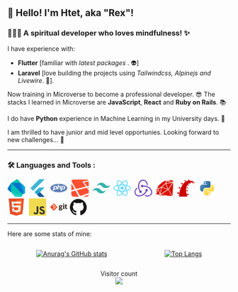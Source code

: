 <h2>👋 Hello! I'm Htet, aka "Rex"!</h2>

<h3>👨🏻‍💻 A spiritual developer who loves mindfulness! ✨</h3>

I have experience with:
- **Flutter** [familiar with *latest packages* . 👽]
- **Laravel** [love building the projects using *Tailwindcss, Alpinejs and Livewire*. 💖].

Now training in Microverse to become a professional developer. 😎
The stacks I learned in Microverse are **JavaScript**, **React** and **Ruby on Rails**. 📚

I do have **Python** experience in Machine Learning in my University days. 👾

I am thrilled to have junior and mid level opportunies. Looking forward to new challenges... 🤗

---

### :hammer_and_wrench: Languages and Tools :
<div>
  <img src="https://github.com/devicons/devicon/blob/master/icons/dart/dart-original.svg" title="Dart" alt="Dart" width="40" height="40"/>&nbsp;
  <img src="https://github.com/devicons/devicon/blob/master/icons/flutter/flutter-original.svg" title="Flutter" alt="Flutter" width="40" height="40"/>&nbsp;
  <img src="https://github.com/devicons/devicon/blob/master/icons/php/php-plain.svg" title="Php" alt="Php" width="40" height="40"/>&nbsp;
  <img src="https://github.com/devicons/devicon/blob/master/icons/laravel/laravel-plain.svg" title="Laravel" alt="Laravel" width="40" height="40"/>&nbsp;
  <img src="https://github.com/devicons/devicon/blob/master/icons/tailwindcss/tailwindcss-plain.svg" title="Tailwindcss" alt="Tailwindcss" width="40" height="40"/>&nbsp;
  <img src="https://github.com/devicons/devicon/blob/master/icons/react/react-original.svg" title="React" alt="React" width="40" height="40"/>&nbsp;
  <img src="https://github.com/devicons/devicon/blob/master/icons/redux/redux-original.svg" title="Redux" alt="Redux " width="40" height="40"/>&nbsp;
  <img src="https://github.com/devicons/devicon/blob/master/icons/ruby/ruby-plain.svg" title="Ruby" alt="Ruby" width="40" height="40"/>&nbsp;
  <img src="https://github.com/devicons/devicon/blob/master/icons/rails/rails-plain.svg" title="Rails" alt="Rails" width="40" height="40"/>&nbsp;
  <img src="https://github.com/devicons/devicon/blob/master/icons/python/python-original.svg" title="Python" alt="Python" width="40" height="40"/>&nbsp;
  <img src="https://github.com/devicons/devicon/blob/master/icons/html5/html5-original.svg" title="HTML5" alt="HTML" width="40" height="40"/>&nbsp;
  <img src="https://github.com/devicons/devicon/blob/master/icons/javascript/javascript-original.svg" title="JavaScript" alt="JavaScript" width="40" height="40"/>&nbsp;
  <img src="https://github.com/devicons/devicon/blob/master/icons/git/git-original-wordmark.svg" title="Git" **alt="Git" width="40" height="40"/>
  <img src="https://github.com/devicons/devicon/blob/master/icons/github/github-original.svg" title="Github" alt="Github" width="40" height="40"/>&nbsp;
</div>

---

Here are some stats of mine:

<div style="display: flex; align-items: end; justify-content: space-around;">

  [![Anurag's GitHub stats](https://github-readme-stats.vercel.app/api?username=htetnaing0814&count_private=true&theme=algolia&show_icons=true)](https://github.com/anuraghazra/github-readme-stats)

  [![Top Langs](https://github-readme-stats.vercel.app/api/top-langs/?username=htetnaing0814&langs_count=6&layout=compact&theme=github_dark)](https://github.com/nedith/github-readme-stats)
  
</div>

<p align='center'> 
  Visitor count<br>
  <img src="https://profile-counter.glitch.me/htetnaing0814/count.svg" />
</p>
